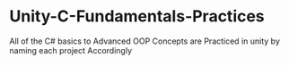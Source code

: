 # Unity-C-Fundamentals-Practices
All of the C# basics to Advanced OOP Concepts are Practiced in unity by naming each project Accordingly
